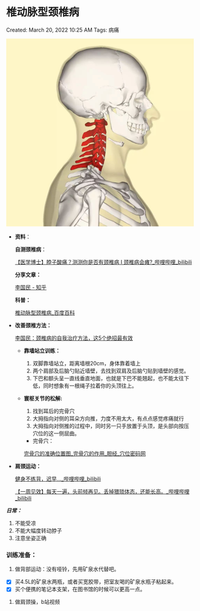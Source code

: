 # 椎动脉型颈椎病

Created: March 20, 2022 10:25 AM
Tags: 病痛

![Untitled](Habits/attachments/Untitled.png)

- **资料**：
    
    **自测颈椎病**：
    
    [【医学博士】脖子酸痛？测测你是否有颈椎病 I 颈椎病会瘫?_哔哩哔哩_bilibili](https://www.bilibili.com/video/BV16p4y1H7sH?spm_id_from=333.337.search-card.all.click)
    
    **分享文章：**
    
    [李国民 - 知乎](https://www.zhihu.com/people/li-guo-min-26/posts)
    
    **科普：**
    
    [椎动脉型颈椎病_百度百科](https://baike.baidu.com/item/%E6%A4%8E%E5%8A%A8%E8%84%89%E5%9E%8B%E9%A2%88%E6%A4%8E%E7%97%85/8310349)
    
- **改善颈椎方法：**
    
    [李国民：颈椎病的自我治疗方法，这5个绝招最有效](https://zhuanlan.zhihu.com/p/36818308)
    
    - **靠墙站立训练：**
        1. 双脚靠墙站立，距离墙根20cm，身体靠着墙上
        2. 两个肩部及后脑勺贴近墙壁，去找到双肩及后脑勺贴到墙壁的感觉。
        3. 下巴和额头呈一直线垂直地面，也就是下巴不能翘起，也不能太往下低，同时想象有一根绳子拉着你的头顶往上。
    - **寰枢关节的松解:**
        1. 找到耳后的完骨穴
        2. 大拇指向对侧的耳朵方向推，力度不用太大，有点点感觉疼痛就行
        3. 大拇指向对侧推的过程中，同时另一只手放置于头顶，是头部向按压穴位的这一侧屈曲。
        - 完骨穴：
        
        [完骨穴的准确位置图_完骨穴的作用_胆经_穴位密码网](http://www.xueweimima.com/dj/248.html)
        
- **肩颈运动：**
    
    [健身不练背，迟早..._哔哩哔哩_bilibili](https://www.bilibili.com/video/BV1mK411P7E7?spm_id_from=333.337.top_right_bar_window_custom_collection.content.click)
    
    [【一周见效】每天一遍，头前倾再见。丢掉猥琐体态，还能长高。_哔哩哔哩_bilibili](https://www.bilibili.com/video/BV1DU4y1u7hZ?spm_id_from=333.788.top_right_bar_window_custom_collection.content.click)
    
    [](https://www.bilibili.com/video/BV1DU4y1u7hZ?spm_id_from=333.788.top_right_bar_window_custom_collection.content.click)
    

***日常：***

1. 不能受凉
2. 不能大幅度转动脖子
3. 注意坐姿正确

### 训练准备：

1. 做背部运动：没有哑铃，先用矿泉水代替吧。
- [x]  买4.5L的矿泉水两瓶，或者买宽胶带，把室友喝的矿泉水瓶子粘起来。
- [x]  买个便携的笔记本支架，在图书馆的时候可以更高一点。
1. 做肩颈操，b站视频